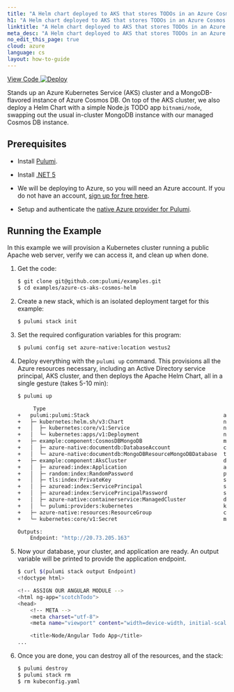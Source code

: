 ```yaml
---
title: "A Helm chart deployed to AKS that stores TODOs in an Azure Cosmos DB MongoDB API | C#"
h1: "A Helm chart deployed to AKS that stores TODOs in an Azure Cosmos DB MongoDB API"
linktitle: "A Helm chart deployed to AKS that stores TODOs in an Azure Cosmos DB MongoDB API"
meta_desc: "A Helm chart deployed to AKS that stores TODOs in an Azure Cosmos DB MongoDB API How-to Guide using C#"
no_edit_this_page: true
cloud: azure
language: cs
layout: how-to-guide
---
```


<!-- WARNING: this page was generated by a tool. Do not edit it by hand. -->
<!-- To change it, please see https://github.com/pulumi/docs/tree/master/tools/mktutorial. -->

<p class="mb-4 flex">
    <a class="flex flex-wrap items-center rounded text-xs text-white bg-blue-600 border-2 border-blue-600 px-2 mr-2 whitespace-no-wrap hover:text-white" style="height: 32px" href="https://github.com/pulumi/examples/tree/master/azure-cs-aks-cosmos-helm" target="_blank">
        <span><i class="fab fa-github pr-2"></i> View Code</span>
    </a>
    <a href="https://app.pulumi.com/new?template=https://github.com/pulumi/examples/blob/master/azure-cs-aks-cosmos-helm/README.md" target="_blank">
        <img src="https://get.pulumi.com/new/button.svg" alt="Deploy">
    </a>
</p>


Stands up an Azure Kubernetes Service (AKS) cluster and a MongoDB-flavored instance of
Azure Cosmos DB. On top of the AKS cluster, we also deploy a Helm Chart with a simple
Node.js TODO app `bitnami/node`, swapping out the usual in-cluster MongoDB instance
with our managed Cosmos DB instance.

## Prerequisites

- Install [Pulumi](https://www.pulumi.com/docs/get-started/install/).

- Install [.NET 5](https://dotnet.microsoft.com/download)

- We will be deploying to Azure, so you will need an Azure account. If
  you do not have an account, [sign up for free here](https://azure.microsoft.com/en-us/free/).

- Setup and authenticate the [native Azure provider for Pulumi](https://www.pulumi.com/docs/intro/cloud-providers/azure/setup/).


## Running the Example

In this example we will provision a Kubernetes cluster running a
public Apache web server, verify we can access it, and clean up when
done.

1.  Get the code:

    ```bash
    $ git clone git@github.com:pulumi/examples.git
    $ cd examples/azure-cs-aks-cosmos-helm
    ```

2.  Create a new stack, which is an isolated deployment target for this example:

    ```bash
    $ pulumi stack init
    ```

3.  Set the required configuration variables for this program:

    ```bash
    $ pulumi config set azure-native:location westus2
    ```

4.  Deploy everything with the `pulumi up` command. This provisions
    all the Azure resources necessary, including an Active Directory
    service principal, AKS cluster, and then deploys the Apache Helm
    Chart, all in a single gesture (takes 5-10 min):

    ```bash
    $ pulumi up

         Type                                                          Name                          Status      Info
    +   pulumi:pulumi:Stack                                           azure-cs-aks-cosmos-helm-dev  created     1 warning
    +   ├─ kubernetes:helm.sh/v3:Chart                                node                          created     
    +   │  ├─ kubernetes:core/v1:Service                              node                          created     
    +   │  └─ kubernetes:apps/v1:Deployment                           node                          created     
    +   ├─ example:component:CosmosDBMongoDB                          mongo-todos                   created     
    +   │  ├─ azure-native:documentdb:DatabaseAccount                 cosmos-mongodb                created     
    +   │  └─ azure-native:documentdb:MongoDBResourceMongoDBDatabase  todos                         created     
    +   ├─ example:component:AksCluster                               demoaks                       created     
    +   │  ├─ azuread:index:Application                               app                           created     
    +   │  ├─ random:index:RandomPassword                             pw                            created     
    +   │  ├─ tls:index:PrivateKey                                    ssh-key                       created     
    +   │  ├─ azuread:index:ServicePrincipal                          service-principal             created     
    +   │  ├─ azuread:index:ServicePrincipalPassword                  sp-password                   created     
    +   │  ├─ azure-native:containerservice:ManagedCluster            demoaks                       created     
    +   │  └─ pulumi:providers:kubernetes                             k8s-provider                  created     
    +   ├─ azure-native:resources:ResourceGroup                       cosmosrg                      created     
    +   └─ kubernetes:core/v1:Secret                                  mongo-secrets                 created     
    
    Outputs:
        Endpoint: "http://20.73.205.163"
    ```

5.  Now your database, your cluster, and application are ready. An output
    variable will be printed to provide the application endpoint.

    ```bash
    $ curl $(pulumi stack output Endpoint)
    <!doctype html>

    <!-- ASSIGN OUR ANGULAR MODULE -->
    <html ng-app="scotchTodo">
    <head>
        <!-- META -->
        <meta charset="utf-8">
        <meta name="viewport" content="width=device-width, initial-scale=1"><!-- Optimize mobile viewport -->

        <title>Node/Angular Todo App</title>
    ...    
    ```

6.  Once you are done, you can destroy all of the resources, and the
    stack:

    ```bash
    $ pulumi destroy
    $ pulumi stack rm
    $ rm kubeconfig.yaml
    ```

